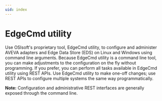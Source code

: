 ```yaml
---
uid: index
---
```


# EdgeCmd utility

Use OSIsoft's proprietary tool, EdgeCmd utility, to configure and administer AVEVA adapters and Edge Data Store (EDS) on Linux and Windows using command line arguments. Because EdgeCmd utility is a command line tool, you can make adjustments to the configuration on the fly without programming. If you prefer, you can perform all tasks available in EdgeCmd utility using REST APIs. Use EdgeCmd utility to make one-off changes; use REST APIs to configure multiple systems the same way programmatically.

**Note:** Configuration and administrative REST interfaces are generally exposed through the command line.

<!--
# EdgeCmd utility

=======

- [EdgeCmd utility](xref:EdgecmdUtility)
- [Configuration](xref:Configuration)
  - [Configure adapter](xref:ConfigureAdapter)
  - [Configure adapter component](xref:ConfigureAdapterComponent)
- [Administration](xref:Administration)
  - [Delete configuration](xref:DeleteConfiguration)
  - [Start or stop a component](xref:StartOrStopAComponent)
- [Reference](xref:Reference)
  - [Retrieve EdgeCmd utility help](xref:RetrieveEdgeCmdUtilityHelp)
  - [Retrieve existing configuration](xref:RetrieveExistingConfiguration)
  - [EdgeCmd commands](xref:EdgeCmdCommands)
-->

